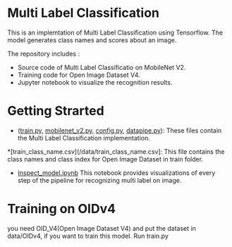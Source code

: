 # Multi Label Classification
This is an implemtation of Multi Label Classification using Tensorflow. The model generates class names and scores about an image.

The repository includes :
* Source code of Multi Label Classificatio on MobileNet V2.
* Training code for Open Image Dataset V4.
* Jupyter notebook to visualize the recognition results.

# Getting Strarted
* ([train.py](train.py), [mobilenet_v2.py](/networks/mobilenet_V2.py), [config.py](/configs/config.py), [datapipe.py](/data/datapipe.py)): These files contain the Multi Label Classification implementation.

*[train_class_name.csv](/data/train_class_name.csv]: This file contains the class names and class index for Open Image Dataset in train folder.

* [Inspect_model.ipynb](/Inspect_model.ipynb) This notebook provides visualizations of every step of the pipeline for recognizing multi label on image.

# Training on OIDv4
you need OID_V4(Open Image Dataset V4) and put the dataset in data/OIDv4, if you want to train this model.
Run train.py

